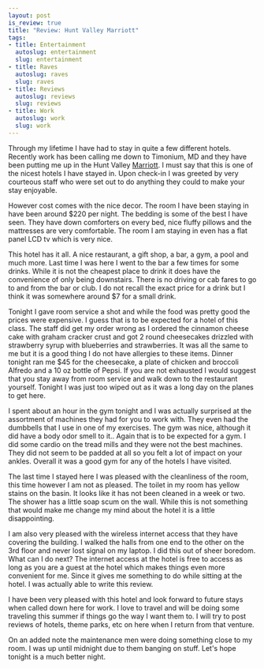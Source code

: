 ```yaml
--- 
layout: post
is_review: true
title: "Review: Hunt Valley Marriott"
tags: 
- title: Entertainment
  autoslug: entertainment
  slug: entertainment
- title: Raves
  autoslug: raves
  slug: raves
- title: Reviews
  autoslug: reviews
  slug: reviews
- title: Work
  autoslug: work
  slug: work
---
```


Through my lifetime I have had to stay in quite a few different hotels.  Recently work has been calling me down to Timonium, MD and they have been putting me up in the Hunt Valley [Marriott](http://www.marriott.com/).  I must say that this is one of the nicest hotels I have stayed in.  Upon check-in I was greeted by very courteous staff who were set out to do anything they could to make your stay enjoyable.

However cost comes with the nice decor.  The room I have been staying in have been around $220 per night.  The bedding is some of the best I have seen.  They have down comforters on every bed, nice fluffy pillows and the mattresses are very comfortable.  The room I am staying in even has a flat panel LCD tv which is very nice.
<!--more-->
This hotel has it all.  A nice restaurant, a gift shop, a bar, a gym, a pool and much more.  Last time I was here I went to the bar a few times for some drinks.  While it is not the cheapest place to drink it does have the convenience of only being downstairs.  There is no driving or cab fares to go to and from the bar or club.  I do not recall the exact price for a drink but I think it was somewhere around $7 for a small drink.

Tonight I gave room service a shot and while the food was pretty good the prices were expensive.  I guess that is to be expected for a hotel of this class.  The staff did get my order wrong as I ordered the cinnamon cheese cake with graham cracker crust and got 2 round cheesecakes drizzled with strawberry syrup with blueberries and strawberries.  It was all the same to me but it is a good thing I do not have allergies to these items.  Dinner tonight ran me $45 for the cheesecake, a plate of chicken and broccoli Alfredo and a 10 oz bottle of Pepsi.  If you are not exhausted I would suggest that you stay away from room service and walk down to the restaurant yourself.  Tonight I was just too wiped out as it was a long day on the planes to get here.

I spent about an hour in the gym tonight and I was actually surprised at the assortment of machines they had for you to work with.  They even had the dumbbells that I use in one of my exercises.  The gym was nice, although it did have a body odor smell to it..   Again that is to be expected for a gym.  I did some cardio on the tread mills and they were not the best machines.  They did not seem to be padded at all so you felt a lot of impact on your ankles.  Overall it was a good gym for any of the hotels I have visited.

The last time I stayed here I was pleased with the cleanliness of the room, this time however I am not as pleased.  The toilet in my room has yellow stains on the basin.  It looks like it has not been cleaned in a week or two.  The shower has a little soap scum on the wall.  While this is not something that would make me change my mind about the hotel it is a little disappointing.

I am also very pleased with the wireless internet access that they have covering the building.  I walked the halls from one end to the other on the 3rd floor and never lost signal on my laptop.  I did this out of sheer boredom.  What can I do next?  The internet access at the hotel is free to access as long as you are a guest at the hotel which makes things even more convenient for me.  Since it gives me something to do while sitting at the hotel.  I was actually able to write this review.

I have been very pleased with this hotel and look forward to future stays when called down here for work.  I love to travel and will be doing some traveling this summer if things go the way I want them to.  I will try to post reviews of hotels, theme parks, etc on here when I return from that venture.

On an added note the maintenance men were doing something close to my room.  I was up until midnight due to them banging on stuff.  Let's hope tonight is a much better night.
